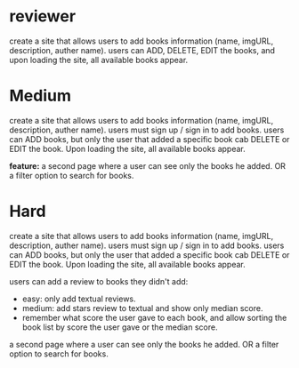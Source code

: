 # reviewer

create a site that allows users to add books information (name, imgURL, description, auther name).
users can ADD, DELETE, EDIT the books, and upon loading the site, all available books appear.

# Medium

create a site that allows users to add books information (name, imgURL, description, auther name).
users must sign up / sign in to add books.
users can ADD books, but only the user that added a specific book cab DELETE or EDIT the book.
Upon loading the site, all available books appear.

**feature:** 
a second page where a user can see only the books he added.
OR
a filter option to search for books.

# Hard

create a site that allows users to add books information (name, imgURL, description, auther name).
users must sign up / sign in to add books.
users can ADD books, but only the user that added a specific book cab DELETE or EDIT the book.
Upon loading the site, all available books appear.

users can add a review to books they didn't add:
- easy: only add textual reviews.
- medium: add stars review to textual and show only median score.
- remember what score the user gave to each book, and allow sorting the book list by score the user gave or the median score.

a second page where a user can see only the books he added.
OR
a filter option to search for books.
